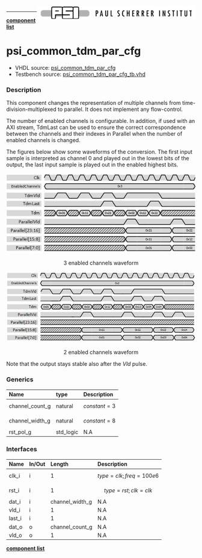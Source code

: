 <img align="right" src="../psi_logo.png">

***

[**component list**](../README.md)

# psi_common_tdm_par_cfg
 - VHDL source: [psi_common_tdm_par_cfg](../../hdl/psi_common_tdm_par_cfg.vhd)
 - Testbench source: [psi_common_tdm_par_cfg_tb.vhd](../../testbench/psi_common_tdm_par_cfg_tb/psi_common_tdm_par_cfg_tb.vhd)

### Description


This component changes the representation of multiple channels from time-division-multiplexed to parallel. It does not implement any flow-control.

The number of enabled channels is configurable. In addition, if used with an AXI stream, TdmLast can be used to ensure the correct correspondence between the channels and their indexes in Parallel when the number of enabled channels is changed.

The figures below show some waveforms of the conversion. The first input sample is interpreted as channel 0 and played out in the lowest bits of the output, the last input sample is played out in the enabled highest bits.

<p align="center"> <img src="psi_common_tdm_par_cfg_fig0.png"></p>
<p align="center"> 3 enabled channels waveform </p>

<p align="center"> <img src="psi_common_tdm_par_cfg_fig1.png"></p>
<p align="center"> 2 enabled channels waveform </p>

Note that the output stays stable also after the *Vld* pulse.

### Generics
| Name            | type      | Description      |
|:----------------|:----------|:-----------------|
| channel_count_g | natural   | $$ constant=3 $$ |
| channel_width_g | natural   | $$ constant=8 $$ |
| rst_pol_g       | std_logic | N.A              |

### Interfaces
| Name   | In/Out   | Length          | Description                |
|:-------|:---------|:----------------|:---------------------------|
| clk_i  | i        | 1               | $$ type=clk; freq=100e6 $$ |
| rst_i  | i        | 1               | $$ type=rst; clk=clk $$    |
| dat_i  | i        | channel_width_g | N.A                        |
| vld_i  | i        | 1               | N.A                        |
| last_i | i        | 1               | N.A                        |
| dat_o  | o        | channel_count_g | N.A                        |
| vld_o  | o        | 1               | N.A                        |


[**component list**](../README.md)
